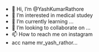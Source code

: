 - 👋 Hi, I’m @YashKumarRathore
- 👀 I’m interested in medical studey
- 🌱 I’m currently learning ...
- 💞️ I’m looking to collaborate on ...
- 📫 How to reach me on instagram
- acc name mr_yash_rathor...

<!---
YashKumarRathore/YashKumarRathore is a ✨ special ✨ repository because its `README.md` (this file) appears on your GitHub profile.
You can click the Preview link to take a look at your changes.
--->
